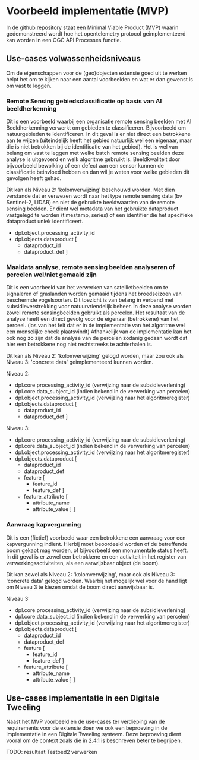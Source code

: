 # Voorbeeld implementatie (MVP)

In de [github repository](https://github.com/Geonovum/logboek-dataverwerkingen-voor-objecten/tree/main/mvp_pygeoapi_logging_demo) staat een Minimal Viable Product (MVP) waarin 
gedemonstreerd wordt hoe het opentelemetry protocol geimplementeerd kan worden in een OGC API Processes functie.

## Use-cases volwassenheidsniveaus

Om de eigenschappen voor de (geo)objecten extensie goed uit te werken helpt het om te kijken naar een aantal voorbeelden en wat er dan gewenst is om vast te leggen.

### Remote Sensing gebiedsclassificatie op basis van AI beeldherkenning ​

Dit is een voorbeeld waarbij een organisatie remote sensing beelden met AI Beeldherkenning verwerkt om gebieden te classificeren. Bijvoorbeeld om natuurgebieden te identificeren. 
In dit geval is er niet direct een betrokkene aan te wijzen (uiteindelijk heeft het gebied natuurlijk wel een eigenaar, maar die is niet betrokken bij de identificatie van het gebied). 
Het is wel van belang om vast te leggen met welke batch remote sensing beelden deze analyse is uitgevoerd en welk algoritme gebruikt is. Beeldkwaliteit door bijvoorbeeld bewolking of 
een defect aan een sensor kunnen de classificatie beinvloed hebben en dan wil je weten voor welke gebieden dit gevolgen heeft gehad.

Dit kan als Niveau 2: 'kolomverwijzing' beschouwd worden. Met dien verstande dat er verwezen wordt naar het type remote sensing data (bv Sentinel-2, LIDAR) en niet de gebruikte beeldwaarden 
van de remote sensing beelden. Er dient wel metadata van het gebruikte dataproduct vastgelegd te worden (timestamp, series) of een identifier die het specifieke dataproduct uniek identificeert.


- dpl.object.processing_activity_id
- dpl.objects.dataproduct [
    - dataproduct_id
    - dataproduct_def
]
### Maaidata analyse, remote sensing beelden analyseren of percelen wel/niet gemaaid zijn​

Dit is een voorbeeld van het verwerken van satellietbeelden om te signaleren of graslanden worden gemaaid tijdens het broedseizoen van beschermde vogelsoorten. 
Dit toezicht is van belang in verband met subsidieverstrekking voor natuurvriendelijk beheer. In deze analyse worden zowel remote sensingbeelden gebruikt als percelen. 
Het resultaat van de analyse heeft een direct gevolg voor de eigenaar (betrokkene) van het perceel. (los van het feit dat er in de implementatie van het algoritme wel een menselijke check plaatsvindt)
Afhankelijk van de implementatie kan het ook nog zo zijn dat de analyse van de percelen zodanig gedaan wordt dat hier een betrokkene nog niet rechtstreeks te achterhalen is.

Dit kan als Niveau 2: 'kolomverwijzing' gelogd worden, maar zou ook als Niveau 3: 'concrete data' geimplementeerd kunnen worden.

Niveau 2:

- dpl.core.processing_activity_id (verwijzing naar de subsidieverlening)
- dpl.core.data_subject_id (indien bekend in de verwerking van percelen)
- dpl.object.processing_activity_id (verwijzing naar het algoritmeregister)
- dpl.objects.dataproduct [
    - dataproduct_id
    - dataproduct_def
]

Niveau 3:

- dpl.core.processing_activity_id (verwijzing naar de subsidieverlening)
- dpl.core.data_subject_id (indien bekend in de verwerking van percelen)
- dpl.object.processing_activity_id (verwijzing naar het algoritmeregister)
- dpl.objects.dataproduct [
    - dataproduct_id 
    - dataproduct_def
    - feature [
        - feature_id
        - feature_def
    ]
    - feature_attribute [
        - attribute_name
        - attribute_value
    ]
]
​

### Aanvraag kapvergunning​

Dit is een (fictief) voorbeeld waar een betrokkene een aanvraag voor een kapvergunning indient. Hierbij moet beoordeeld worden of de betreffende boom gekapt mag worden, of bijvoorbeeld een monumentale status heeft.
In dit geval is er zowel een betrokkene en een activiteit in het register van verwerkingsactiviteiten, als een aanwijsbaar object (de boom). 

Dit kan zowel als Niveau 2: 'kolomverwijzing', maar ook als Niveau 3: 'concrete data' gelogd worden. Waarbij het mogelijk wel voor de hand ligt om Niveau 3 te kiezen omdat de boom direct aanwijsbaar is.

Niveau 3:

- dpl.core.processing_activity_id (verwijzing naar de subsidieverlening)
- dpl.core.data_subject_id (indien bekend in de verwerking van percelen)
- dpl.object.processing_activity_id (verwijzing naar het algoritmeregister)
- dpl.objects.dataproduct [
    - dataproduct_id 
    - dataproduct_def
    - feature [
        - feature_id
        - feature_def
    ]
    - feature_attribute [
        - attribute_name
        - attribute_value
    ]
]


## Use-cases implementatie in een Digitale Tweeling

Naast het MVP voorbeeld en de use-cases ter verdieping van de requirements voor de extensie doen we ook een beproeving in de implementatie in een Digitale Tweeling systeem. 
Deze beproeving dient vooral om de context zoals die in [2.4.1](./H2-architectuur.md#implementatie-keuzes) is beschreven beter te begrijpen.

TODO: resultaat Testbed2 verwerken